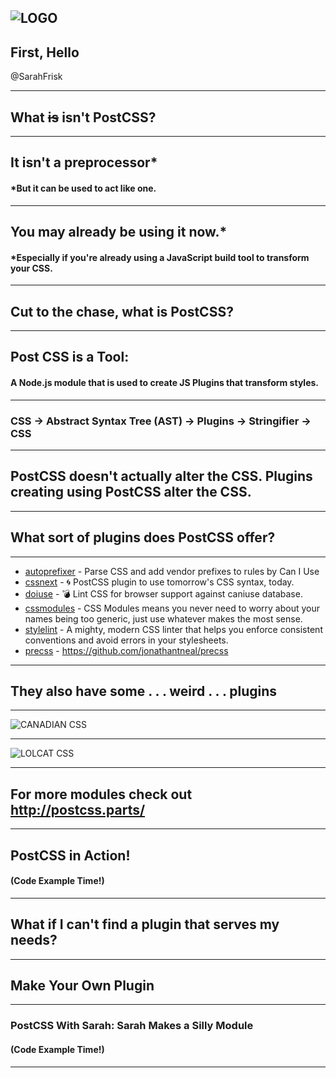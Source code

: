 ![LOGO](https://avatars1.githubusercontent.com/u/8296347?v=3&s=400)
---

## First, Hello

@SarahFrisk

---

## What ~~is~~ isn't PostCSS?

---

## It isn't a preprocessor*
#### *But it can be used to act like one.

---

## You may already be using it now.*
#### *Especially if you're already using a JavaScript build tool to transform your CSS.

---

## Cut to the chase, what is PostCSS?

---

## Post CSS is a Tool:
#### A Node.js module that is used to create JS Plugins that transform styles.

---

### CSS -> Abstract Syntax Tree (AST) -> Plugins -> Stringifier -> CSS

---

## PostCSS doesn't actually alter the CSS. Plugins creating using PostCSS alter the CSS.

---

## What sort of plugins does PostCSS offer?

---

* [autoprefixer](https://github.com/postcss/autoprefixer) - Parse CSS and add vendor prefixes to rules by Can I Use
* [cssnext](https://github.com/MoOx/postcss-cssnext) - 🌀 PostCSS plugin to use tomorrow's CSS syntax, today.
* [doiuse](https://github.com/anandthakker/doiuse) - 💣 Lint CSS for browser support against caniuse database.
* [cssmodules](https://github.com/css-modules/css-modules) - CSS Modules means you never need to worry about your names being too generic, just use whatever makes the most sense.
* [stylelint](https://stylelint.io/) - A mighty, modern CSS linter that helps you enforce consistent conventions and avoid errors in your stylesheets.
* [precss](https://github.com/jonathantneal/precss) - https://github.com/jonathantneal/precss

---

## They also have some . . . weird . . . plugins

---

![CANADIAN CSS](https://github.com/chancancode/postcss-canadian-stylesheets/raw/master/canadian-stylesheets.png)

---

![LOLCAT CSS](https://camo.githubusercontent.com/9e205b7b3f0a9eada6e6eef651f9cb203ce22a33/687474703a2f2f692e696d6775722e636f6d2f5647646d4a66782e6a7067)

---

## For more modules check out http://postcss.parts/

--- 

## PostCSS in Action!
#### (Code Example Time!)

---

## What if I can't find a plugin that serves my needs?

---

## Make Your Own Plugin

---

### PostCSS With Sarah: Sarah Makes a Silly Module
#### (Code Example Time!)

---
